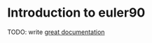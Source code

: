 # Introduction to euler90

TODO: write [great documentation](http://jacobian.org/writing/what-to-write/)
